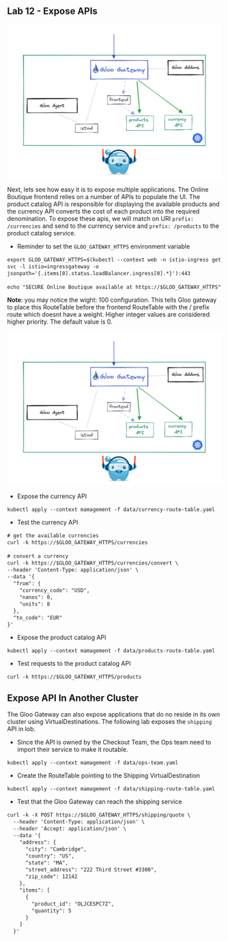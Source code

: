 ## Lab 12 - Expose APIs <a name="lab-12---expose-apis-"></a>

![Expose APIS](images/app-arch.png)

Next, lets see how easy it is to expose multiple applications. The Online Boutique frontend relies on a number of APIs to populate the UI. The product catalog API is responsible for displaying the available products and the currency API converts the cost of each product into the required denomination. To expose these apis, we will match on URI `prefix: /currencies` and send to the currency service and `prefix: /products` to the product catalog service.
* Reminder to set the `GLOO_GATEWAY_HTTPS` environment variable
```shell
export GLOO_GATEWAY_HTTPS=$(kubectl --context web -n istio-ingress get svc -l istio=ingressgateway -o jsonpath='{.items[0].status.loadBalancer.ingress[0].*}'):443

echo "SECURE Online Boutique available at https://$GLOO_GATEWAY_HTTPS"
```

**Note**: you may notice the wight: 100 configuration. This tells Gloo gateway to place this RouteTable before the frontend RouteTable with the / prefix route which doesnt have a weight. Higher integer values are considered higher priority. The default value is 0.

![Expose APIS](images/app-arch.png)

* Expose the currency API
```shell
kubectl apply --context mamagement -f data/currency-route-table.yaml
```

* Test the currency API
```shell
# get the available currencies
curl -k https://$GLOO_GATEWAY_HTTPS/currencies

# convert a currency
curl -k https://$GLOO_GATEWAY_HTTPS/currencies/convert \
--header 'Content-Type: application/json' \
--data '{
  "from": {
    "currency_code": "USD",
    "nanos": 0,
    "units": 8
  },
  "to_code": "EUR"
}'
```

* Expose the product catalog API
```shell
kubectl apply --context mamagement -f data/products-route-table.yaml
```

* Test requests to the product catalog API
```shell
curl -k https://$GLOO_GATEWAY_HTTPS/products
```

## Expose API In Another Cluster

The Gloo Gateway can also expose applications that do no reside in its own cluster using VirtualDestinations. The following lab exposes the `shipping` API in lob.

* Since the API is owned by the Checkout Team, the Ops team need to import their service to make it routable. 
```shell
kubectl apply --context mamagement -f data/ops-team.yaml
```

* Create the RouteTable pointing to the Shipping VirtualDestination
```shell
kubectl apply --context mamagement -f data/shipping-route-table.yaml
```

* Test that the Gloo Gateway can reach the shipping service
```shell
curl -k -X POST https://$GLOO_GATEWAY_HTTPS/shipping/quote \
  --header 'Content-Type: application/json' \
  --header 'Accept: application/json' \
  --data '{
    "address": {
      "city": "Cambridge",
      "country": "US",
      "state": "MA",
      "street_address": "222 Third Street #3300",
      "zip_code": 12142
    },
    "items": [
      {
        "product_id": "OLJCESPC7Z",
        "quantity": 5
      }
    ]
  }'
```
